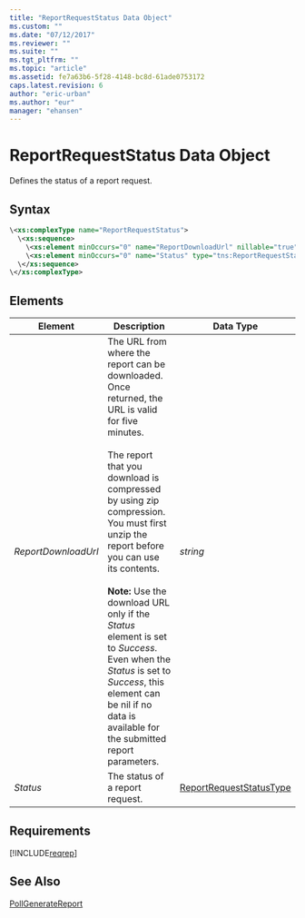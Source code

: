 ```yaml
---
title: "ReportRequestStatus Data Object"
ms.custom: ""
ms.date: "07/12/2017"
ms.reviewer: ""
ms.suite: ""
ms.tgt_pltfrm: ""
ms.topic: "article"
ms.assetid: fe7a63b6-5f28-4148-bc8d-61ade0753172
caps.latest.revision: 6
author: "eric-urban"
ms.author: "eur"
manager: "ehansen"
---
```

# ReportRequestStatus Data Object
Defines the status of a report request.

## Syntax

```xml
\<xs:complexType name="ReportRequestStatus">
  \<xs:sequence>
    \<xs:element minOccurs="0" name="ReportDownloadUrl" nillable="true" type="xs:string" />
    \<xs:element minOccurs="0" name="Status" type="tns:ReportRequestStatusType" />
  \</xs:sequence>
\</xs:complexType>
```

## <a name="elements"></a>Elements

|Element|Description|Data Type|
|-----------|---------------|-------------|
|*ReportDownloadUrl*|The URL from where the report can be downloaded. Once returned, the URL is valid for five minutes.<br /><br />The report that you download is compressed by using zip compression. You must first unzip the report before you can use its contents.<br /><br />**Note:** Use the download URL only if the *Status* element is set to *Success*. Even when the *Status* is set to *Success*, this element can be nil if no data is available for the submitted report parameters.|*string*|
|*Status*|The status of a report request.|[ReportRequestStatusType](../reporting-api/reportrequeststatustype-value-set.md)|

## Requirements
[!INCLUDE[reqrep](../reporting-api/includes/reqrep.md)]
## See Also
[PollGenerateReport](../reporting-api/pollgeneratereport-service-operation.md)


